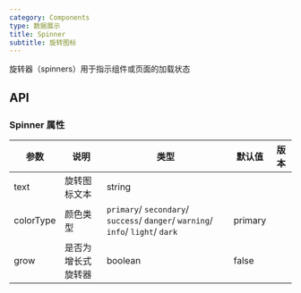```yaml
---
category: Components
type: 数据展示
title: Spinner
subtitle: 旋转图标
---
```


旋转器（spinners）用于指示组件或页面的加载状态

## API

### Spinner 属性

| 参数        | 说明       | 类型                                                                                | 默认值        | 版本  |
|-----------|----------|-----------------------------------------------------------------------------------|------------|-----|
| text      | 旋转图标文本   | string                                                                            |        |     |
| colorType | 颜色类型     | `primary`/ `secondary`/ `success`/ `danger`/ `warning`/ `info`/ `light`/ `dark`   | primary    |     |
| grow      | 是否为增长式旋转器  | boolean                                                | false      |     |
